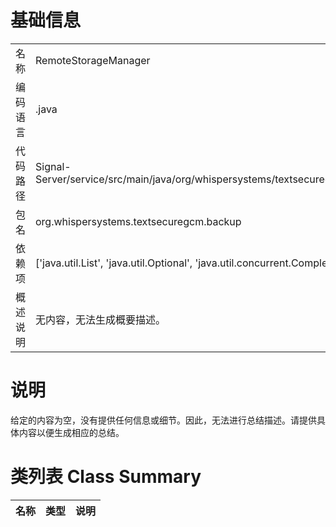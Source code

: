 # 基础信息

|      |      |
|------|------|
| 名称 | RemoteStorageManager |
| 编码语言 | .java |
| 代码路径 | Signal-Server/service/src/main/java/org/whispersystems/textsecuregcm/backup/RemoteStorageManager.java |
| 包名 | org.whispersystems.textsecuregcm.backup |
| 依赖项 | ['java.util.List', 'java.util.Optional', 'java.util.concurrent.CompletionStage'] |
| 概述说明 | 无内容，无法生成概要描述。 |

# 说明

给定的内容为空，没有提供任何信息或细节。因此，无法进行总结描述。请提供具体内容以便生成相应的总结。

# 类列表 Class Summary

| 名称   | 类型  | 说明 |
|-------|------|-------------|




